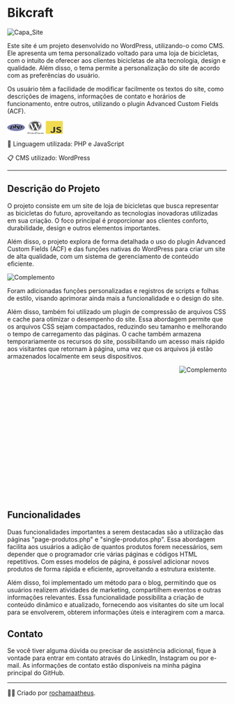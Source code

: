 # Bikcraft

![Capa_Site](https://i.imgur.com/zhf1poO.png)

Este site é um projeto desenvolvido no WordPress, utilizando-o como CMS. 
Ele apresenta um tema personalizado voltado para uma loja de bicicletas, com o intuito de oferecer aos clientes bicicletas de alta tecnologia, design e qualidade. 
Além disso, o tema permite a personalização do site de acordo com as preferências do usuário.

Os usuário têm a facilidade de modificar facilmente os textos do site, como descrições de imagens, informações de contato e horários de funcionamento, entre outros, 
utilizando o plugin Advanced Custom Fields (ACF).

<div>
  <img align="center" alt="Rocha-PHP" height="30" width="40" src="https://github.com/devicons/devicon/blob/master/icons/php/php-original.svg">
  <img align="center" alt="Rocha-WordPress" height="30" width="40" src="https://github.com/devicons/devicon/blob/master/icons/wordpress/wordpress-plain-wordmark.svg">
  <img align="center" alt="Rocha-JavaScript" height="30" width="40" src="https://raw.githubusercontent.com/devicons/devicon/master/icons/javascript/javascript-original.svg">
</div>

🚀 Linguagem utilizada: PHP e JavaScript

📋 CMS utilizado: WordPress

---

## Descrição do Projeto

<div style="display: inline-block;">
  <div>
  O projeto consiste em um site de loja de bicicletas que busca representar as bicicletas do futuro, aproveitando as tecnologias inovadoras utilizadas em sua criação. O foco principal é proporcionar aos clientes conforto, durabilidade, design e outros elementos importantes.
  
  Além disso, o projeto explora de forma detalhada o uso do plugin Advanced Custom Fields (ACF) e das funções nativas do WordPress para criar um site de alta qualidade, com um sistema de gerenciamento de conteúdo eficiente.

  <img src="https://i.imgur.com/R6Kji56.jpg" alt="Complemento" >
  
  Foram adicionadas funções personalizadas e registros de scripts e folhas de estilo, visando aprimorar ainda mais a funcionalidade e o design do site.
  
  Além disso, também foi utilizado um plugin de compressão de arquivos CSS e cache para otimizar o desempenho do site. Essa abordagem permite que os arquivos CSS sejam compactados, reduzindo seu tamanho e melhorando o tempo de carregamento das páginas. 
  O cache também armazena temporariamente os recursos do site, possibilitando um acesso mais rápido aos visitantes que retornam à página, uma vez que os arquivos já estão armazenados localmente em seus dispositivos.
</div>
<img align="right" height="300" widht="400" src="https://i.imgur.com/NNvo1Gq.jpg)" alt="Complemento">
</div>

## Funcionalidades

Duas funcionalidades importantes a serem destacadas são a utilização das páginas "page-produtos.php" e "single-produtos.php". Essa abordagem facilita aos usuários a adição de quantos produtos forem necessários, sem depender que o programador crie várias páginas e códigos HTML repetitivos. Com esses modelos de página, é possível adicionar novos produtos de forma rápida e eficiente, aproveitando a estrutura existente.

Além disso, foi implementado um método para o blog, permitindo que os usuários realizem atividades de marketing, compartilhem eventos e outras informações relevantes. Essa funcionalidade possibilita a criação de conteúdo dinâmico e atualizado, fornecendo aos visitantes do site um local para se envolverem, obterem informações úteis e interagirem com a marca.

## Contato

Se você tiver alguma dúvida ou precisar de assistência adicional, fique à vontade para entrar em contato através do LinkedIn, Instagram ou por e-mail. As informações de contato estão disponíveis na minha página principal do GitHub.

---

👨‍💻 Criado por [rochamaatheus](https://github.com/rochamaatheus).
